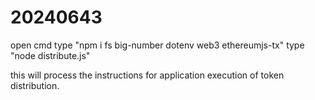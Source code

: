 # 20240643

open cmd
type "npm i fs big-number dotenv web3 ethereumjs-tx"
type "node distribute.js"

this will process the instructions for application execution of token distribution.
